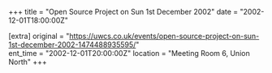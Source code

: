 +++
title = "Open Source Project on Sun 1st December 2002"
date = "2002-12-01T18:00:00Z"

[extra]
original = "https://uwcs.co.uk/events/open-source-project-on-sun-1st-december-2002-1474488935595/"    
ent_time = "2002-12-01T20:00:00Z"
location = "Meeting Room 6, Union North"
+++



